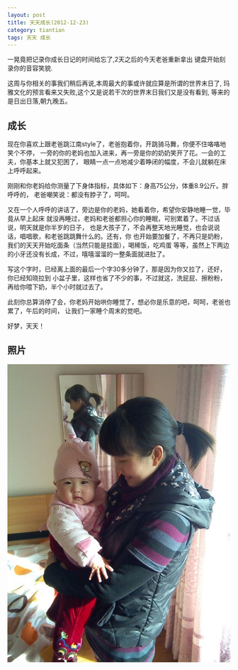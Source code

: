 ```yaml
---
layout: post
title: 天天成长(2012-12-23)
category: tiantian
tags: 天天 成长
---
```



一晃竟把记录你成长日记的时间给忘了,2天之后的今天老爸重新拿出
键盘开始刻录你的音容笑貌.

这周与你相关的事我们稍后再说,本周最大的事或许就应算是所谓的世界末日了,
玛雅文化的预言看来又失败,这个又是说若干次的世界末日我们又是没有看到,
等来的是日出日落,朝九晚五。

## 成长

现在你喜欢上跟老爸跳江南style了，老爸抱着你，开跳骑马舞，你便不住咯咯地笑个不停，
一旁的你的老妈也加入进来，再一旁是你的奶奶笑开了花。一会的工夫，你基本上就又犯困了，
眼睛一点一点地减少着睁闭的幅度，不会儿就躺在床上呼呼起来。

刚刚和你老妈给你测量了下身体指标，具体如下：身高75公分，体重8.9公斤。胖呼呼的，
老爸嘲笑说：都没有脖子了，呵呵。


又在一个人呼呼的讲话了，旁边是你的老妈，她看着你，希望你安静地睡一觉，毕竟从早上起床
就没再睡过，老妈和老爸都担心你的睡眠，可别累着了。不过话说，明天就是你半岁的日子，
也是大孩子了，不会再整天地光睡觉，也会说说话，唱唱歌，和老爸跳跳舞什么的。还有，你
也开始要加餐了，不再只是奶粉，我们的天天开始吃面条（当然只能是挂面），喝稀饭，吃鸡蛋
等等，虽然上下两边的小牙还没有长成，不过，嘻嘻溜溜的一整条面就进肚了。

写这个字时，已经离上面的最后一个字30多分钟了，那是因为你又拉了，还好，你已经知晓拉到
小盆子里，这样也省了不少的事，不过就这，洗屁屁、擦粉粉，再给你喂下奶，半个小时就过去了。

此刻你总算消停了会，你老妈开始哄你睡觉了，想必你是乐意的吧，呵呵，老爸也累了，午后的时间，
让我们一家睡个周末的觉吧。


好梦，天天！

## 照片

![tiantian](/assets/images/tiantian20121223.jpeg)
